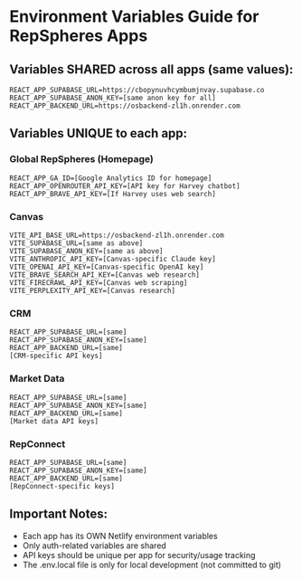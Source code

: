 # Environment Variables Guide for RepSpheres Apps

## Variables SHARED across all apps (same values):
```
REACT_APP_SUPABASE_URL=https://cbopynuvhcymbumjnvay.supabase.co
REACT_APP_SUPABASE_ANON_KEY=[same anon key for all]
REACT_APP_BACKEND_URL=https://osbackend-zl1h.onrender.com
```

## Variables UNIQUE to each app:

### Global RepSpheres (Homepage)
```
REACT_APP_GA_ID=[Google Analytics ID for homepage]
REACT_APP_OPENROUTER_API_KEY=[API key for Harvey chatbot]
REACT_APP_BRAVE_API_KEY=[If Harvey uses web search]
```

### Canvas
```
VITE_API_BASE_URL=https://osbackend-zl1h.onrender.com
VITE_SUPABASE_URL=[same as above]
VITE_SUPABASE_ANON_KEY=[same as above]
VITE_ANTHROPIC_API_KEY=[Canvas-specific Claude key]
VITE_OPENAI_API_KEY=[Canvas-specific OpenAI key]
VITE_BRAVE_SEARCH_API_KEY=[Canvas web research]
VITE_FIRECRAWL_API_KEY=[Canvas web scraping]
VITE_PERPLEXITY_API_KEY=[Canvas research]
```

### CRM
```
REACT_APP_SUPABASE_URL=[same]
REACT_APP_SUPABASE_ANON_KEY=[same]
REACT_APP_BACKEND_URL=[same]
[CRM-specific API keys]
```

### Market Data
```
REACT_APP_SUPABASE_URL=[same]
REACT_APP_SUPABASE_ANON_KEY=[same]
REACT_APP_BACKEND_URL=[same]
[Market data API keys]
```

### RepConnect
```
REACT_APP_SUPABASE_URL=[same]
REACT_APP_SUPABASE_ANON_KEY=[same]
REACT_APP_BACKEND_URL=[same]
[RepConnect-specific keys]
```

## Important Notes:
- Each app has its OWN Netlify environment variables
- Only auth-related variables are shared
- API keys should be unique per app for security/usage tracking
- The .env.local file is only for local development (not committed to git)